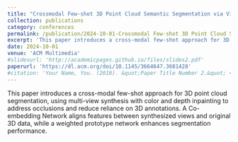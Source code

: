 ```yaml
---
title: "Crossmodal Few-shot 3D Point Cloud Semantic Segmentation via View Synthesis"
collection: publications
category: conferences
permalink: /publication/2024-10-01-Crossmodal Few-shot 3D Point Cloud Semantic Segmentation via View Synthesis
excerpt: 'This paper introduces a cross-modal few-shot approach for 3D point cloud segmentation, using multi-view synthesis with color and depth inpainting to address occlusions and reduce reliance on 3D annotations. A Co-embedding Network aligns features between synthesized views and original 3D data, while a weighted prototype network enhances segmentation performance.'
date: 2024-10-01
venue: 'ACM Multimedia'
#slidesurl: 'http://academicpages.github.io/files/slides2.pdf'
paperurl: 'https://dl.acm.org/doi/10.1145/3664647.3681428'
#citation: 'Your Name, You. (2010). &quot;Paper Title Number 2.&quot; <i>Journal 1</i>. 1(2).'
---
```


This paper introduces a cross-modal few-shot approach for 3D point cloud segmentation, using multi-view synthesis with color and depth inpainting to address occlusions and reduce reliance on 3D annotations. A Co-embedding Network aligns features between synthesized views and original 3D data, while a weighted prototype network enhances segmentation performance.